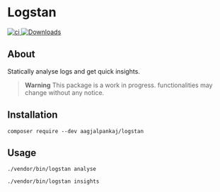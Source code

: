 # Logstan

<p align="left">

<a href="https://github.com/aagjalpankaj/logstan/actions/workflows/ci.yml">
  <img src="https://github.com/aagjalpankaj/logstan/actions/workflows/ci.yml/badge.svg" alt="ci">
</a>

<a href="https://packagist.org/packages/aagjalpankaj/logstan">
  <img src="https://img.shields.io/packagist/dt/aagjalpankaj/logstan" alt="Downloads">
</a>
</p>

## About
Statically analyse logs and get quick insights.

> **Warning**
> This package is a work in progress. functionalities may change without any notice.


## Installation

```
composer require --dev aagjalpankaj/logstan
```

## Usage

```
./vendor/bin/logstan analyse
```

```
./vendor/bin/logstan insights
```

